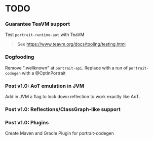 # TODO

### Guarantee TeaVM support

Test `portrait-runtime-aot` with TeaVM

> See https://www.teavm.org/docs/tooling/testing.html

### Dogfooding

Remove ".wellknown" at `portrait-api`.
Replace with a run of `portrait-codegen` with a @OptInPortrait

### Post v1.0: AoT emulation in JVM

Add in JVM a flag to lock down reflection to work exactly like AoT.

### Post v1.0: Reflections/ClassGraph-like support

### Post v1.0: Plugins

Create Maven and Gradle Plugin for portrait-codegen
